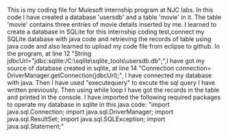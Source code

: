 This is my coding file for Mulesoft internship program at NJC labs.
In this code I have created a database 'usersdb' and a table 'movie' in it. The table 'movie' contains three entries of movie details inserted by me. I learned to create a database in SQLite for this internship coding test,connect my SQLite database with java code and retrieving the records of table using java code and also learned to upload my code file from eclipse to github. 
In the program,
at line 12 "String jdbcUrl="jdbc:sqlite:/C:\\sqlite\\sqlite_tools\\usersdb.db";",I have got my source of database created in sqlite,
at line 14 "Connection connection= DriverManager.getConnection(jdbcUrl);", I have connected my database with java.
Then I have used "executequery" to excute the sql query I have written previously.
Then using while loop I have got the records in the table and printed in the console.
I have imported the following required packages to operate my database in sqlite in this java code:
"import java.sql.Connection;
import java.sql.DriverManager;
import java.sql.ResultSet;
import java.sql.SQLException;
import java.sql.Statement;"



